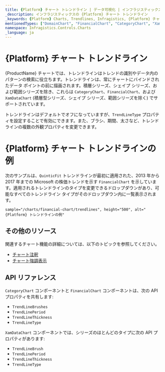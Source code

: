 ```yaml
---
title: {Platform} チャート トレンドライン | データ可視化 | インフラジスティックス
_description: インフラジスティックスの {Platform} チャート トレンドライン
_keywords: {Platform} Charts, Trendlines, Infragistics, {Platform} チャート, トレンドライン, インフラジスティックス
mentionedTypes: ["DomainChart", "FinancialChart", "CategoryChart", "XamDataChart", "TrendLineType"]
namespace: Infragistics.Controls.Charts
_language: ja
---
```


# {Platform} チャート トレンドライン

{ProductName} チャートでは、トレンドラインはトレンドの識別やデータ内のパターンの検索に役立ちます。トレンドラインは、常にチャートにバインドされたデータ ポイントの前に描画されます。積層シリーズ、シェイプ シリーズ、および範囲シリーズを除き、これらは `CategoryChart`、`FinancialChart`、および `XamDataChart` (積層型シリーズ、シェイプ シリーズ、範囲シリーズを除く) でサポートされています。

トレンドラインはデフォルトでオフになっていますが、`TrendLineType` プロパティを設定することで有効にできます。また、ブラシ、期間、太さなど、トレンドラインの複数の外観プロパティを変更できます。

# {Platform} チャート トレンドラインの例

次のサンプルは、`QuinticFit` トレンドラインが最初に適用された、2013 年から 2017 年までの Microsoft の株価トレンドを示す `FinancialChart` を示しています。適用されるトレンドラインのタイプを変更できるドロップダウンがあり、可能なすべてのトレンドライン タイプがそのドロップダウン内に一覧表示されます。

`sample="/charts/financial-chart/trendlines", height="500", alt="{Platform} トレンドラインの例"`



<div class="divider--half"></div>

## その他のリソース

関連するチャート機能の詳細については、以下のトピックを参照してください。

- [チャート注釈](chart-annotations.md)
- [チャート強調表示](chart-highlighting.md)

## API リファレンス

`CategoryChart` コンポーネントと `FinancialChart` コンポーネントは、次の API プロパティを共有します:

- `TrendLineBrushes`
- `TrendLinePeriod`
- `TrendLineThickness`
- `TrendLineType`

`XamDataChart` コンポーネントでは、シリーズのほとんどのタイプに次の API プロパティがあります:

- `TrendLineBrush`
- `TrendLinePeriod`
- `TrendLineThickness`
- `TrendLineType`